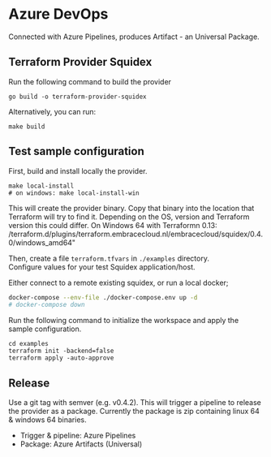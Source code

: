 # Azure DevOps

Connected with Azure Pipelines, produces Artifact - an Universal Package.

## Terraform Provider Squidex

Run the following command to build the provider

```shell
go build -o terraform-provider-squidex
```

Alternatively, you can run:

```shell
make build
```

## Test sample configuration

First, build and install locally the provider.

```shell
make local-install
# on windows: make local-install-win
```

This will create the provider binary.
Copy that binary into the location that Terraform will try to find it.
Depending on the OS, version and Terraform version this could differ. On Windows 64 with Terraformn 0.13: /terraform.d/plugins/terraform.embracecloud.nl/embracecloud/squidex/0.4.0/windows_amd64"

Then, create a file `terraform.tfvars` in `./examples` directory.  
Configure values for your test Squidex application/host.

Either connect to a remote existing squidex, or run a local docker;

```bash
docker-compose --env-file ./docker-compose.env up -d
# docker-compose down
```

Run the following command to initialize the workspace and apply the sample configuration.

```shell
cd examples
terraform init -backend=false
terraform apply -auto-approve
```

## Release

Use a git tag with semver (e.g. v0.4.2). This will trigger a pipeline to release the provider as a package.
Currently the package is zip containing linux 64 & windows 64 binaries.

- Trigger & pipeline: Azure Pipelines
- Package: Azure Artifacts (Universal)
